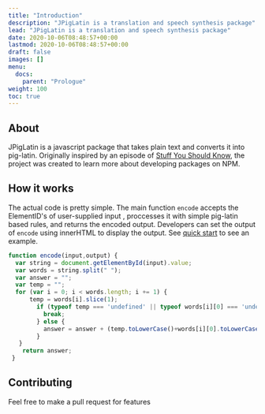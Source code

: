 ```yaml
---
title: "Introduction"
description: "JPigLatin is a translation and speech synthesis package"
lead: "JPigLatin is a translation and speech synthesis package"
date: 2020-10-06T08:48:57+00:00
lastmod: 2020-10-06T08:48:57+00:00
draft: false
images: []
menu:
  docs:
    parent: "Prologue"
weight: 100
toc: true
---
```



## About  
JPigLatin is a javascript package that takes plain text and converts it into pig-latin. Originally inspired by an episode of [Stuff You Should Know](https://open.spotify.com/episode/1Lvn2Wuck6kC6x1cQu68fE?si=TR84xSzYQAqZPfEdj68Dsw), the project was created to learn more about developing packages on NPM.

## How it works  
The actual code is pretty simple. The main function `encode` accepts the ElementID's of user-supplied input , proccesses it with simple pig-latin based rules, and returns the encoded output. Developers can set the output of `encode` using innerHTML to display the output. See [quick start](/docs/Prologue/quick-start/) to see an example.

```javascript
function encode(input,output) {
  var string = document.getElementById(input).value;
  var words = string.split(" ");
  var answer = "";
  var temp = "";
  for (var i = 0; i < words.length; i += 1) {
      temp = words[i].slice(1);
        if (typeof temp === 'undefined' || typeof words[i][0] === 'undefined') {
          break;
        } else {
          answer = answer + (temp.toLowerCase()+words[i][0].toLowerCase()+"ay") + " ";
        }
   }
    return answer;
 }
```

## Contributing 
Feel free to make a pull request for features 
